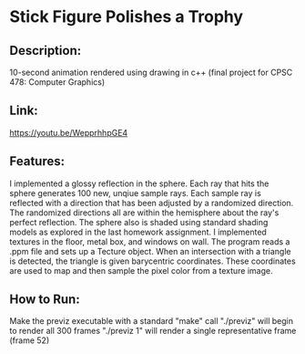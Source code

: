 # Stick Figure Polishes a Trophy
## Description:
10-second animation rendered using drawing in c++ (final project for CPSC 478: Computer Graphics)

## Link:
https://youtu.be/WepprhhpGE4

## Features:
I implemented a glossy reflection in the sphere. 
    Each ray that hits the sphere generates 100 new, unqiue sample rays.
    Each sample ray is reflected with a direction that has been adjusted by a randomized direction.
    The randomized directions all are within the hemisphere about the ray's perfect reflection.
    The sphere also is shaded using standard shading models as explored in the last homework assignment. 
I implemented textures in the floor, metal box, and windows on wall. 
    The program reads a .ppm file and sets up a Tecture object. 
    When an intersection with a triangle is detected, the triangle is given barycentric coordinates. 
    These coordinates are used to map and then sample the pixel color from a texture image.

## How to Run:
Make the previz executable with a standard "make" call
    "./previz" will begin to render all 300 frames
    "./previz 1" will render a single representative frame (frame 52)

